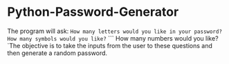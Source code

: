 # Python-Password-Generator
The program will ask: ``` How many letters would you like in your password? ``` ``` How many symbols would you like? ``` ``` How many numbers would you like? `The objective is to take the inputs from the user to these questions and then generate a random password. 
